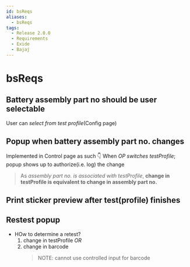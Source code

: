 ```yaml
---
id: bsReqs
aliases:
  - bsReqs
tags:
  - Release 2.0.0
  - Requirements
  - Exide
  - Bajaj
---
```


# bsReqs

## Battery assembly part no should be user selectable
User can *select from test profile*(Config page)

## Popup when battery assembly part no. changes
Implemented in Control page as such 👇
When *OP switches testProfile*; popup shows up to authorize(i.e. log) the change 
> As *assembly part no. is associated with testProfile*, **change in testProfile is equivalent to change in assembly part no.**


## Print sticker preview after test(profile) finishes

## Restest popup
- HOw to determine a retest?
    1. change in testProfile *OR*
    2. change in barcode
        > NOTE: cannot use controlled input for barcode

